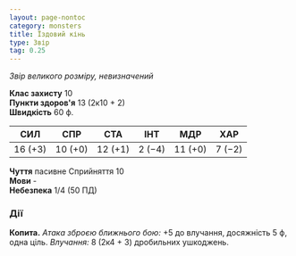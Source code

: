 ```yaml
---
layout: page-nontoc
category: monsters
title: Їздовий кінь
type: Звір
tag: 0.25
---
```


_Звір великого розміру, невизначений_

**Клас захисту** 10    
**Пункти здоров'я** 13 (2к10 + 2)    
**Швидкість** 60 ф.

| СИЛ     | СПР     | СТА     | ІНТ    | МДР     | ХАР    |
| ------- | ------- | ------- | ------ | ------- | ------ |
| 16 (+3) | 10 (+0) | 12 (+1) | 2 (−4) | 11 (+0) | 7 (−2) |

**Чуття** пасивне Сприйняття 10    
**Мови** -    
**Небезпека** 1/4 (50 ПД)

### Дії
**Копита.** _Атака зброєю ближнього бою:_ +5 до влучання, досяжність 5 ф, одна ціль. _Влучання:_ 8 (2к4 + 3) дробильних ушкоджень.